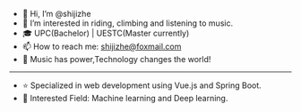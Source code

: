 * 👋 Hi, I’m @shijizhe
* 💖 I’m interested in riding, climbing and listening to music.
* 🎓 UPC(Bachelor) | UESTC(Master currently)
* 📫 How to reach me: shijizhe@foxmail.com
* 🎏 Music has power,Technology changes the world!
----
* ⭐ Specialized in web development using Vue.js and Spring Boot.
* 🌟 Interested Field: Machine learning and Deep learning.
